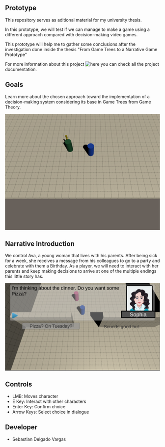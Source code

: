 ## Prototype

This repository serves as aditional material for my university thesis.

In this prototype, we will test if we can manage to make a game using a different approach compared with decision-making video games.

This prototype will help me to gather some conclusions after the investigation done inside the thesis "From Game Trees to a Narrative Game Prototype"

For more information about this project ![here](https://drive.google.com/file/d/18YozBW7bdUN-e-z51p3ItP1MMWo0L0nX/view?usp=sharing) you can check all the project documentation.

## Goals

Learn more about the chosen approach toward the implementation of a decision-making system considering its base in Game Trees from Game Theory.

![sc](https://github.com/Vinskky/TFG_GameTree/blob/main/Screenshots/Captura1.PNG?raw=true)

## Narrative Introduction

We control Ava, a young woman that lives with his parents. After being sick for a week, she receives a message from his colleagues to go to a party and celebrate with them a Birthday. As a player, we will need to interact with her parents and keep making decisions to arrive at one of the multiple endings this little story has.

![sc1](https://github.com/Vinskky/TFG_GameTree/blob/main/Screenshots/Captura3.PNG?raw=true)

## Controls

 - LMB: Moves character
 - E Key: Interact with other characters
 - Enter Key: Confirm choice
 - Arrow Keys: Select choice in dialogue
 
## Developer

 - Sebastian Delgado Vargas

